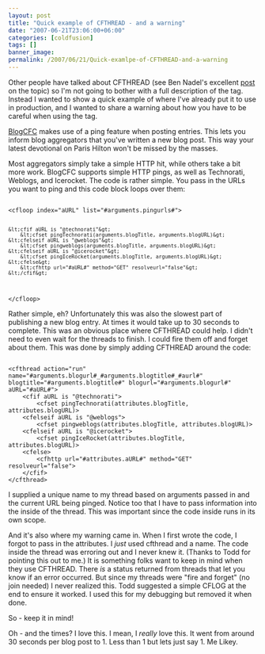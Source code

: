 ```yaml
---
layout: post
title: "Quick example of CFTHREAD - and a warning"
date: "2007-06-21T23:06:00+06:00"
categories: [coldfusion]
tags: []
banner_image: 
permalink: /2007/06/21/Quick-examlpe-of-CFTHREAD-and-a-warning
---
```


Other people have talked about CFTHREAD (see Ben Nadel's excellent <a href="http://www.bennadel.com/index.cfm?dax=blog:743.view">post</a> on the topic) so I'm not going to bother with a full description of the tag. Instead I wanted to show a quick example of where I've already put it to use in production, and I wanted to share a warning about how you have to be careful when using the tag.
<!--more-->
<a href="http://www.blogcfc.com">BlogCFC</a> makes use of a ping feature when posting entries. This lets you inform blog aggregators that you've written a new blog post. This way your latest devotional on Paris Hilton won't be missed by the masses. 

Most aggregators simply take a simple HTTP hit, while others take a bit more work. BlogCFC supports simple HTTP pings, as well as Technorati, Weblogs, and Icerocket. The code is rather simple. You pass in the URLs you want to ping and this code block loops over them:

<code>
&lt;cfloop index="aURL" list="#arguments.pingurls#"&gt;

	&lt;cfif aURL is "@technorati"&gt;
		&lt;cfset pingTechnorati(arguments.blogTitle, arguments.blogURL)&gt;
	&lt;cfelseif aURL is "@weblogs"&gt;
		&lt;cfset pingweblogs(arguments.blogTitle, arguments.blogURL)&gt;
	&lt;cfelseif aURL is "@icerocket"&gt;
		&lt;cfset pingIceRocket(arguments.blogTitle, arguments.blogURL)&gt;
	&lt;cfelse&gt;
		&lt;cfhttp url="#aURL#" method="GET" resolveurl="false"&gt;
	&lt;/cfif&gt;
&lt;/cfloop&gt;
</code>

Rather simple, eh? Unfortunately this was also the slowest part of publishing a new blog entry. At times it would take up to 30 seconds to complete. This was an obvious place where CFTHREAD could help. I didn't need to even wait for the threads to finish. I could fire them off and forget about them. This was done by simply adding CFTHREAD around the code:

<code>
&lt;cfthread action="run" name="#arguments.blogurl#_#arguments.blogtitle#_#aurl#" blogtitle="#arguments.blogtitle#" blogurl="#arguments.blogurl#" aURL="#aURL#"&gt;
	&lt;cfif aURL is "@technorati"&gt;
		&lt;cfset pingTechnorati(attributes.blogTitle, attributes.blogURL)&gt;
	&lt;cfelseif aURL is "@weblogs"&gt;
		&lt;cfset pingweblogs(attributes.blogTitle, attributes.blogURL)&gt;
	&lt;cfelseif aURL is "@icerocket"&gt;
		&lt;cfset pingIceRocket(attributes.blogTitle, attributes.blogURL)&gt;
	&lt;cfelse&gt;
		&lt;cfhttp url="#attributes.aURL#" method="GET" resolveurl="false"&gt;
	&lt;/cfif&gt;
&lt;/cfthread&gt;
</code>

I supplied a unique name to my thread based on arguments passed in and the current URL being pinged. Notice too that I have to pass information into the inside of the thread. This was important since the code inside runs in its own scope.

And it's also where my warning came in. When I first wrote the code, I forgot to pass in the attributes. I <i>just</i> used cfthread and a name. The code inside the thread was erroring out and I never knew it. (Thanks to Todd for pointing this out to me.) It is something folks want to keep in mind when they use CFTHREAD. There <i>is</i> a status returned from threads that let you know if an error occurred. But since my threads were "fire and forget" (no join needed) I never realized this. Todd suggested a simple CFLOG at the end to ensure it worked. I used this for my debugging but removed it when done.

So - keep it in mind!

Oh - and the times? I love this. I mean, I <i>really</i> love this. It went from around 30 seconds per blog post to 1. Less than 1 but lets just say 1. Me Likey.